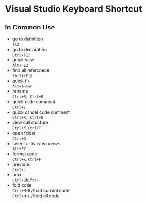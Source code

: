 # Visual Studio Keyboard Shortcut
## In Common Use
* go to definition  
    `F12`  
* go to declaration  
    `Ctrl+F12`  
* quick view  
    `Alt+F12`  
* find all refercnece  
    `Shift+F12`  
* quick fix  
    `Alt+Enter`  
* rename  
    `Ctrl+R, Ctrl+R`
* quick code comment  
    `Ctrl+/`  
* quick cancel code comment  
    `Ctrl+K, Ctrl+U`  
* view call stucture  
    `Ctrl+K,Ctrl+T`  
* open folder  
    `Ctrl+O`  
* select activity windows  
    `Alt+F7`  
* format code  
    `Ctrl+K,Ctrl+F`  
* previous  
    `Ctrl+-`  
* next  
    `Ctrl+Shift+-` 
* fold code  
    `Ctrl+M+M` //fold current code  
    `Ctrl+M+L` //fold all code  

